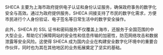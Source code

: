 SHECA 主要为上海市政府提供电子认证和身份认证服务，确保政府事务的数字化安全与高效。通过为政府提供服务，SHECA 间接支持了市民的数字化需求，方便市民进行个人身份验证、电子签名等日常生活中的数字安全操作。

此外，SHECA 的 SSL 证书和密码服务不仅覆盖上海市，还服务于全国范围的中大型企业，帮助它们保障网站的安全性和信息传输的加密性，防范网络攻击和数据泄露等安全风险。这使得 SHECA 成为国内企业在构建安全数字化环境中的重要合作伙伴，同时也为其在其他地区的业务拓展奠定了坚实的基础。
